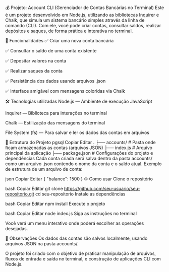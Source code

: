 💰 Projeto: Account CLI (Gerenciador de Contas Bancárias no Terminal)
Este é um projeto desenvolvido em Node.js, utilizando as bibliotecas Inquirer e Chalk, que simula um sistema bancário simples através da linha de comando (CLI).
Com ele, você pode criar contas, consultar saldos, realizar depósitos e saques, de forma prática e interativa no terminal.

🚀 Funcionalidades
✅ Criar uma nova conta bancária

✅ Consultar o saldo de uma conta existente

✅ Depositar valores na conta

✅ Realizar saques da conta

✅ Persistência dos dados usando arquivos .json

✅ Interface amigável com mensagens coloridas via Chalk

🛠️ Tecnologias utilizadas
Node.js — Ambiente de execução JavaScript

Inquirer — Biblioteca para interações no terminal

Chalk — Estilização das mensagens do terminal

File System (fs) — Para salvar e ler os dados das contas em arquivos

📂 Estrutura do Projeto
pgsql
Copiar
Editar
.
├── accounts/           # Pasta onde ficam armazenadas as contas (arquivos JSON)
├── index.js            # Arquivo principal da aplicação
├── package.json        # Configurações do projeto e dependências
Cada conta criada será salva dentro da pasta accounts/ como um arquivo .json contendo o nome da conta e o saldo atual. Exemplo de estrutura de um arquivo de conta:

json
Copiar
Editar
{
  "balance": 1500
}
⚙️ Como usar
Clone o repositório

bash
Copiar
Editar
git clone https://github.com/seu-usuario/seu-repositorio.git
cd seu-repositorio
Instale as dependências

bash
Copiar
Editar
npm install
Execute o projeto

bash
Copiar
Editar
node index.js
Siga as instruções no terminal

Você verá um menu interativo onde poderá escolher as operações desejadas.

📌 Observações
Os dados das contas são salvos localmente, usando arquivos JSON na pasta accounts/.

O projeto foi criado com o objetivo de praticar manipulação de arquivos, fluxos de entrada e saída no terminal, e construção de aplicações CLI com Node.js.


